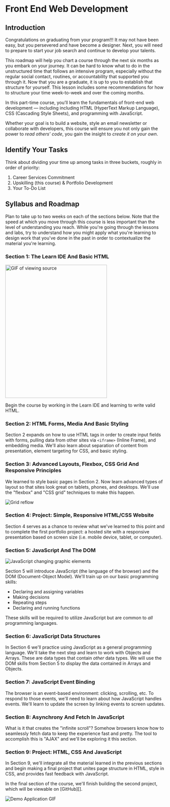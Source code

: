 # Front End Web Development

## Introduction

Congratulations on graduating from your program!!! It may not have been easy, but you persevered and have become a designer. Next, you will need to prepare to start your job search and continue to develop your talents.

This roadmap will help you chart a course through the next six months as you embark on your journey. It can be hard to know what to do in the unstructured time that follows an intensive program, especially without the regular social contact, routines, or accountability that supported you through it. Now that you are a graduate, it is up to you to establish that structure for yourself. This lesson includes some recommendations for how to structure your time week-to-week and over the coming months.

In this part-time course, you’ll learn the fundamentals of front-end web development &mdash; including including HTML (HyperText Markup Language), CSS (Cascading Style Sheets), and programming with JavaScript.

Whether your goal is to build a website, style an email newsletter or collaborate with developers, this course will ensure you not only gain the power to _read others' code_, you gain the insight to _create it on your own_.

## Identify Your Tasks

Think about dividing your time up among tasks in three buckets, roughly in order of priority:

1. Career Services Commitment
2. Upskilling (this course) & Portfolio Development
3. Your To-Do List

## Syllabus and Roadmap

Plan to take up to two weeks on each of the sections below. Note that the speed at which you move through this course is less important than the level of understanding you reach. While you're going through the lessons and labs, try to understand how you might apply what you're learning to design work that you've done in the past in order to contextualize the material you're learning.

### Section 1: The Learn IDE And Basic HTML

<img src="https://curriculum-content.s3.amazonaws.com/skills-front-end-web-development/skills-course-introduction/view_source.gif" alt="GIF of viewing source" height="420" width="320" />

Begin the course by working in the Learn IDE and learning to
write valid HTML.

### Section 2: HTML Forms, Media And Basic Styling

Section 2 expands on how to use HTML tags in order to create input fields with
forms, pulling data from other sites via `<iframe>` (Inline Frame), and
embedding media. We'll also learn about separation of content from presentation,
element targeting for CSS, and basic styling.

### Section 3: Advanced Layouts, Flexbox, CSS Grid And Responsive Principles

We learned to style basic pages in Section 2. Now learn advanced types of layout
so that sites look great on tablets, phones, and desktops.  We'll use the
"flexbox" and "CSS grid" techniques to make this happen.

<img src="https://curriculum-content.s3.amazonaws.com/skills-front-end-web-development/skills-course-introduction/grid.gif" alt="Grid reflow"/>

### Section 4: Project: Simple, Responsive HTML/CSS Website

Section 4 serves as a chance to review what we've learned to this point and to
complete the first portfolio project: a hosted site with a responsive
presentation based on screen size (i.e. mobile device, tablet, or computer).

### Section 5: JavaScript And The DOM

![JavaScript changing graphic elements](https://curriculum-content.s3.amazonaws.com/skills-front-end-web-development/skills-course-introduction/js.gif)

Section 5 will introduce JavaScript (the language of the browser) and the DOM
(Document-Object Model). We'll train up on our basic programming skills:

* Declaring and assigning variables
* Making decisions
* Repeating steps
* Declaring and running functions

These skills will be required to utilize JavaScript but are common to
_all_ programming languages.

### Section 6: JavaScript Data Structures

In Section 6 we'll practice using JavaScript as a general programming
language. We'll take the next step and learn to work with Objects and
Arrays. These are data types that contain _other_ data types. We will
use the DOM skills from Section 5 to display the data contained in Arrays
and Objects.

### Section 7: JavaScript Event Binding

The browser is an event-based environment: clicking, scrolling, etc. To respond
to those events, we'll need to learn about how JavaScript handles events. We'll
learn to update the screen by linking events to screen updates.

### Section 8: Asynchrony And Fetch In JavaScript

What is it that creates the "infinite scroll"? Somehow browsers know how to
seamlessly fetch data to keep the experience fast and pretty. The tool to
accomplish this is "AJAX" and we'll be exploring it this section.

### Section 9: Project: HTML, CSS And JavaScript

In Section 9, we'll integrate all the material learned in the previous sections and
begin making a final project that unites page structure in HTML, style in
CSS, and provides fast feedback with JavaScript.

In the final section of the course, we'll finish building the second project,
which will be viewable on [GitHub][].

![Demo Application GIF](https://curriculum-content.s3.amazonaws.com/skills-front-end-web-development/skills-course-introduction/wedding-invite-demo-2.gif)
